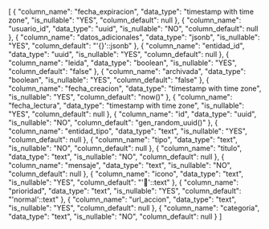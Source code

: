 [
  {
    "column_name": "fecha_expiracion",
    "data_type": "timestamp with time zone",
    "is_nullable": "YES",
    "column_default": null
  },
  {
    "column_name": "usuario_id",
    "data_type": "uuid",
    "is_nullable": "NO",
    "column_default": null
  },
  {
    "column_name": "datos_adicionales",
    "data_type": "jsonb",
    "is_nullable": "YES",
    "column_default": "'{}'::jsonb"
  },
  {
    "column_name": "entidad_id",
    "data_type": "uuid",
    "is_nullable": "YES",
    "column_default": null
  },
  {
    "column_name": "leida",
    "data_type": "boolean",
    "is_nullable": "YES",
    "column_default": "false"
  },
  {
    "column_name": "archivada",
    "data_type": "boolean",
    "is_nullable": "YES",
    "column_default": "false"
  },
  {
    "column_name": "fecha_creacion",
    "data_type": "timestamp with time zone",
    "is_nullable": "YES",
    "column_default": "now()"
  },
  {
    "column_name": "fecha_lectura",
    "data_type": "timestamp with time zone",
    "is_nullable": "YES",
    "column_default": null
  },
  {
    "column_name": "id",
    "data_type": "uuid",
    "is_nullable": "NO",
    "column_default": "gen_random_uuid()"
  },
  {
    "column_name": "entidad_tipo",
    "data_type": "text",
    "is_nullable": "YES",
    "column_default": null
  },
  {
    "column_name": "tipo",
    "data_type": "text",
    "is_nullable": "NO",
    "column_default": null
  },
  {
    "column_name": "titulo",
    "data_type": "text",
    "is_nullable": "NO",
    "column_default": null
  },
  {
    "column_name": "mensaje",
    "data_type": "text",
    "is_nullable": "NO",
    "column_default": null
  },
  {
    "column_name": "icono",
    "data_type": "text",
    "is_nullable": "YES",
    "column_default": "'🔔'::text"
  },
  {
    "column_name": "prioridad",
    "data_type": "text",
    "is_nullable": "YES",
    "column_default": "'normal'::text"
  },
  {
    "column_name": "url_accion",
    "data_type": "text",
    "is_nullable": "YES",
    "column_default": null
  },
  {
    "column_name": "categoria",
    "data_type": "text",
    "is_nullable": "NO",
    "column_default": null
  }
]